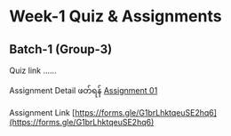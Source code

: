 # Week-1 Quiz & Assignments
## Batch-1 (Group-3)


Quiz link
......

Assignment Detail ဖတ်ရန်
[Assignment 01](./w1_asm1.md)

Assignment Link
[https://forms.gle/G1brLhktqeuSE2hq6](https://forms.gle/G1brLhktqeuSE2hq6)
